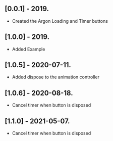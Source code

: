 ## [0.0.1] - 2019.

* Created the Argon Loading and Timer buttons

## [1.0.0] - 2019.

* Added Example

## [1.0.5] - 2020-07-11.

* Added dispose to the animation controller

## [1.0.6] - 2020-08-18.

* Cancel timer when button is disposed

## [1.1.0] - 2021-05-07.

* Cancel timer when button is disposed
